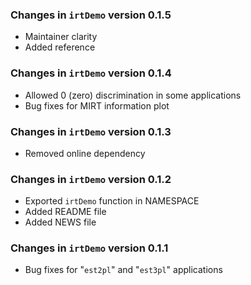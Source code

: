 ### Changes in `irtDemo` version 0.1.5
 - Maintainer clarity 
 - Added reference

### Changes in `irtDemo` version 0.1.4
 - Allowed 0 (zero) discrimination in some applications
 - Bug fixes for MIRT information plot
 
### Changes in `irtDemo` version 0.1.3
 - Removed online dependency

### Changes in `irtDemo` version 0.1.2
 - Exported `irtDemo` function in NAMESPACE
 - Added README file
 - Added NEWS file
 
### Changes in `irtDemo` version 0.1.1
 - Bug fixes for "`est2pl`" and "`est3pl`" applications
